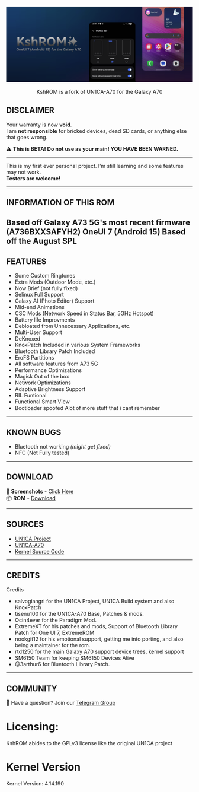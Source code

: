 ![KshROM Banner](readme-res/banner.png)

<p align="center">KshROM is a fork of UN1CA-A70 for the Galaxy A70</p>


## DISCLAIMER
Your warranty is now **void**.  
I am **not responsible** for bricked devices, dead SD cards, or anything else that goes wrong.  

⚠️ **This is BETA! Do not use as your main! YOU HAVE BEEN WARNED.**

---

This is my first ever personal project. I’m still learning and some features may not work.  
**Testers are welcome!**

---

## INFORMATION OF THIS ROM
Based off Galaxy A73 5G's most recent firmware **(A736BXXSAFYH2)**
OneUI 7 **(Android 15)**
Based off the **August SPL**
---

## FEATURES
- Some Custom Ringtones
- Extra Mods (Outdoor Mode, etc.)
- Now Brief (not fully fixed)
- Selinux Full Support
- Galaxy AI (Photo Editor) Support
- Mid-end Animations
- CSC Mods (Network Speed in Status Bar, 5GHz Hotspot)
- Battery life Improvments
- Debloated from Unnecessary Applications, etc.
- Multi-User Support
- DeKnoxed
- KnoxPatch Included in various System Frameworks
- Bluetooth Library Patch Included
- EroFS Partitions
- All software features from A73 5G
- Performance Optimizations
- Magisk Out of the box
- Network Optimizations
- Adaptive Brightness Support
- RIL Funtional
- Functional Smart View
- Bootloader spoofed
Alot of more stuff that i cant remember

---

## KNOWN BUGS
- Bluetooth not working *(might get fixed)*  
- NFC (Not Fully tested)  

---

## DOWNLOAD
📸 **Screenshots** - [Click Here](https://drive.google.com/drive/u/1/folders/1U3BWA1ijYLHvS-vLWN4Sr3Ivoxn492WM)  
📦 **ROM** - [Download](https://drive.google.com/drive/u/1/folders/1sa-m-UYomUOoGDGYV3eYE3AOHeOMWnxU)  

---

## SOURCES
- [UN1CA Project](https://github.com/salvogiangri/UN1CA)  
- [UN1CA-A70](https://github.com/tisenu100/UN1CA-A70)  
- [Kernel Source Code](https://github.com/LineageOS/android_kernel_samsung_sm6150)  

---
## CREDITS
Credits
- salvogiangri for the UN1CA Project, UN1CA Build system and also KnoxPatch
- tisenu100 for the UN1CA-A70 Base, Patches & mods.
- Ocin4ever for the Paradigm Mod.
- ExtremeXT for his patches and mods, Support of Bluetooth Library Patch for One UI 7, ExtremeROM
- nookgit12 for his emotional support, getting me into porting, and also being a maintainer for the rom.
- rtd1250 for the main Galaxy A70 support device trees, kernel support
- SM6150 Team for keeping SM6150 Devices Alive
- @3arthur6 for Bluetooth Library Patch.
---

## COMMUNITY
💬 Have a question? Join our [Telegram Group](https://t.me/kshrom)



# Licensing:
KshROM abides to the GPLv3 license like the original UN1CA project

# Kernel Version
Kernel Version: 4.14.190
